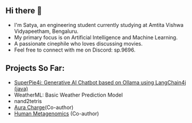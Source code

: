 ## Hi there 👋
- I'm Satya, an engineering student currently studying at Amtita Vishwa Vidyapeetham, Bengaluru.
- My primary focus is on Artificial Intelligence and Machine Learning.
- A passionate cinephile who loves discussing movies.
- Feel free to connect with me on Discord: sp.9696.

## Projects So Far:
- [SuperPie4j: Generative AI Chatbot based on Ollama using LangChain4j (java)](https://github.com/CodeLanderV/SuperPie4j)
- WeatherML: Basic Weather Prediction Model
- nand2tetris
- [Aura Charge](https://github.com/Ekansh-K/IEE_End_Sem_AuraCharger)(Co-author)
- [Human Metagenomics](https://github.com/Ekansh-K/Human_Metagenomics_IBD_Project/tree/Satya's-Branch/dataset) (Co-author)
